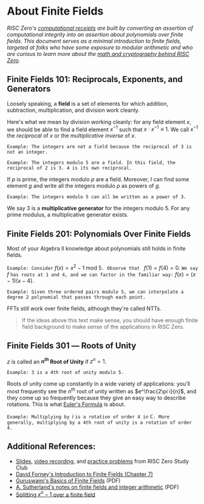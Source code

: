 # About Finite Fields

_RISC Zero's [computational receipts][receipt] are built by converting an assertion of computational integrity into an assertion about polynomials over finite fields.
This document serves as a minimal introduction to finite fields, targeted at folks who have some exposure to modular arithmetic and who are curious to learn more about the [math and cryptography behind RISC Zero](../proof-system/proof-system.md)._

## Finite Fields 101: Reciprocals, Exponents, and Generators

Loosely speaking, a **field** is a set of elements for which addition, subtraction, multiplication, and division work cleanly.

Here's what we mean by division working cleanly: for any field element $x$, we should be able to find a field element $x^{-1}$ such that $x\cdot x^{-1}\equiv1.$
We call $x^{-1}$ the _reciprocal_ of $x$ or the _multiplicative inverse_ of $x$.

`Example: The integers are not a field because the reciprocal of 3 is not an integer.`

`Example: The integers modulo 5 are a field. In this field, the reciprocal of 2 is 3. 4 is its own reciprocal.`

If $p$ is prime, the integers modulo $p$ are a field.
Moreover, I can find some element $g$ and write all the integers modulo $p$ as powers of $g$.

`Example: The integers modulo 5 can all be written as a power of 3.`

We say $3$ is a **multiplicative generator** for the integers modulo 5. For any prime modulus, a multiplicative generator exists.

## Finite Fields 201: Polynomials Over Finite Fields

Most of your Algebra II knowledge about polynomials still holds in finite fields.

`Example: Consider` $f(x)=x^2-1\text{ mod }5$`. Observe that ` $f(1)=f(4)=0.$
`We say ` $f$ `has roots at 1 and 4, and we can factor in the familiar way:` $f(x)=(x-1)(x-4)$`.`

`Example:
Given three ordered pairs modulo 5, we can interpolate a degree 2 polynomial that passes through each point.`

FFTs still work over finite fields, although they're called NTTs.

> If the ideas above this text make sense, you should have enough finite field background to make sense of the applications in RISC Zero.

## Finite Fields 301 ― Roots of Unity

$z$ is called an **$n^{th}$ Root of Unity** if $z^n=1$.

`Example: 3 is a 4th root of unity modulo 5.`

Roots of unity come up constantly in a wide variety of applications: you'll most frequently see the $n^{th}$ root of unity written as $e^\frac{2\pi i}{n}$, and they come up so frequently because they give an easy way to describe rotations.
This is what [Euler's Formula](https://www.youtube.com/watch?v=mvmuCPvRoWQ) is about.

`Example: Multiplying by `$i$ `is a rotation of order 4 in` $\mathbb{C}$`.
More generally, multiplying by a 4th root of unity is a rotation of order 4.`

## Additional References:

- [Slides](https://drive.google.com/file/d/146BOC_hHH0703OcKT-LwjIb3S0NYkGh0/view?usp=share_link), [video recording](https://www.youtube.com/watch?v=BKViygqOW3I\&list=PLcPzhUaCxlCjdhONxEYZ1dgKjZh3ZvPtl\&index=3), and [practice problems](./about-finite-fields-exercises.md) from RISC Zero Study Club
- [David Forney's Introduction to Finite Fields (Chapter 7)](https://ocw.mit.edu/courses/6-451-principles-of-digital-communication-ii-spring-2005/pages/readings-and-lecture-notes)
- [Guruswami's Basics of Finite Fields](http://www.cs.cmu.edu/~venkatg/teaching/codingtheory-au14/notes/finite-fields.pdf) (PDF)
- [A. Sutherland's notes on finite fields and integer arithmetic](https://math.mit.edu/classes/18.783/2017/LectureNotes3.pdf) (PDF)
- [Splitting $x^{n}-1$ over a finite field](https://math.stackexchange.com/questions/2511486)

[receipt]: https://docs.rs/risc0-zkvm/*/risc0_zkvm/struct.Receipt.html
